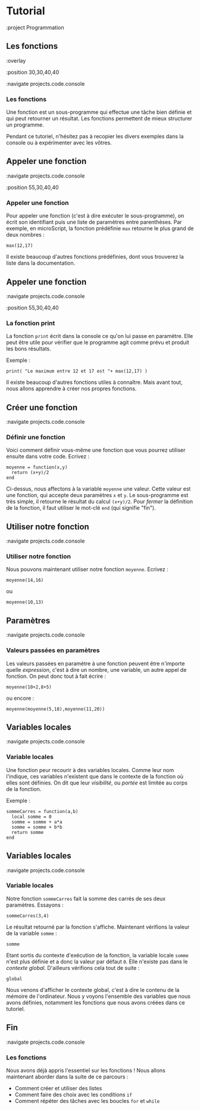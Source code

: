 # Tutorial

:project Programmation

## Les fonctions

:overlay

:position 30,30,40,40

:navigate projects.code.console

### Les fonctions

Une fonction est un sous-programme qui effectue une tâche bien définie et
qui peut retourner un résultat. Les fonctions permettent de mieux structurer un
programme.

Pendant ce tutoriel, n'hésitez pas à recopier les divers exemples dans la console
ou à expérimenter avec les vôtres.

## Appeler une fonction

:navigate projects.code.console

:position 55,30,40,40

### Appeler une fonction

Pour appeler une fonction (c'est à dire exécuter le sous-programme), on écrit
son identifiant puis une liste de paramètres entre parenthèses. Par exemple,
en microScript, la fonction prédéfinie ```max``` retourne le plus grand de deux
nombres :

```
max(12,17)
```

Il existe beaucoup d'autres fonctions prédéfinies, dont vous trouverez la liste
dans la documentation.

## Appeler une fonction

:navigate projects.code.console

:position 55,30,40,40

### La fonction print

La fonction ```print``` écrit dans la console ce qu'on lui passe en paramètre.
Elle peut être utile pour vérifier que le programme agit comme prévu et produit
les bons résultats.

Exemple :

```
print( "Le maximum entre 12 et 17 est "+ max(12,17) )
```

Il existe beaucoup d'autres fonctions utiles à connaître. Mais avant tout,
nous allons apprendre à créer nos propres fonctions.

## Créer une fonction

:navigate projects.code.console

### Définir une fonction

Voici comment définir vous-même une fonction que vous pourrez utiliser ensuite
dans votre code. Ecrivez :

```
moyenne = function(x,y)
  return (x+y)/2
end
```

Ci-dessus, nous affectons à la variable ```moyenne``` une valeur. Cette valeur est
une fonction, qui accepte deux paramètres ```x``` et ```y```. Le sous-programme est très simple,
il retourne le résultat du calcul ```(x+y)/2```. Pour *fermer* la définition de la fonction, il faut
utiliser le mot-clé ```end``` (qui signifie "fin").

## Utiliser notre fonction

:navigate projects.code.console

### Utiliser notre fonction

Nous pouvons maintenant utiliser notre fonction ```moyenne```. Ecrivez :

```
moyenne(14,16)
```

ou

```
moyenne(10,13)
```

## Paramètres

:navigate projects.code.console

### Valeurs passées en paramètres

Les valeurs passées en paramètre à une fonction peuvent être n'importe quelle *expression*,
c'est à dire un nombre, une variable, un autre appel de fonction. On peut donc tout à fait écrire :

```
moyenne(10+2,8+5)
```

ou encore :

```
moyenne(moyenne(5,18),moyenne(11,20))
```

## Variables locales

:navigate projects.code.console

### Variable locales

Une fonction peur recourir à des variables locales. Comme leur nom l'indique, ces variables n'existent
que dans le contexte de la fonction où elles sont définies. On dit que leur *visibilité*, ou *portée*
est limitée au corps de la fonction.

Exemple :

```
sommeCarres = function(a,b)
  local somme = 0
  somme = somme + a*a
  somme = somme + b*b
  return somme
end
```

## Variables locales

:navigate projects.code.console

### Variable locales

Notre fonction ```sommeCarres``` fait la somme des carrés de ses deux paramètres. Essayons :

```
sommeCarres(3,4)
```

Le résultat retourné par la fonction s'affiche. Maintenant vérifions la valeur de la variable ```somme``` :

```
somme
```

Etant sortis du contexte d'exécution de la fonction, la variable locale ```somme``` n'est plus
définie et a donc la valeur par défaut ```0```. Elle n'existe pas dans le *contexte global*.
D'ailleurs vérifions cela tout de suite :

```
global
```

Nous venons d'afficher le contexte global, c'est à dire le contenu de la mémoire de l'ordinateur.
Nous y voyons l'ensemble des variables que nous avons définies, notamment les fonctions que nous
avons créées dans ce tutoriel.

## Fin

:navigate projects.code.console

### Les fonctions

Nous avons déjà appris l'essentiel sur les fonctions ! Nous allons maintenant aborder
dans la suite de ce parcours :

* Comment créer et utiliser des listes
* Comment faire des choix avec les conditions ```if```
* Comment répéter des tâches avec les boucles ```for``` et ```while```
